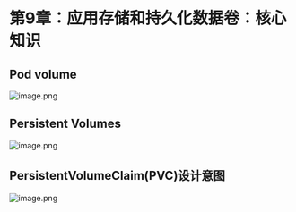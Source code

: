 # 第9章：应用存储和持久化数据卷：核心知识

## Pod volume

![image.png](https://ws1.sinaimg.cn/large/006alGmrgy1g8s2utr3zaj30vo0djwiq.jpg)

## Persistent Volumes

![image.png](https://ws1.sinaimg.cn/large/006alGmrgy1g8s2wcxr6xj30xg0jk44n.jpg)

## PersistentVolumeClaim(PVC)设计意图

![image.png](https://ws1.sinaimg.cn/large/006alGmrgy1g8s2xoih1bj310h0g7dmy.jpg)